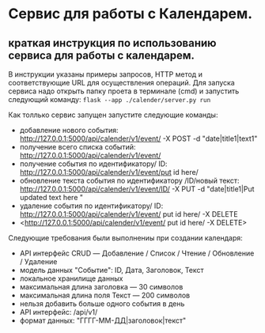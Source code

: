 # Сервис для работы с Календарем.
## краткая инструкция по использованию сервиса для работы с календарем. 
В инструкции указаны примеры запросов, HTTP метод и соответствующие URL для осуществления операций.
Для запуска сервиса надо открыть папку проета в терминале  (cmd) и запустить следующий команду: `flask --app ./calender/server.py run`

Как толлько сервис запущен запустите следующие команды:
* добавление нового события: http://127.0.0.1:5000/api/calender/v1/event/ -X POST -d "date|title1|text1"
* получение всего списка событий: http://127.0.0.1:5000/api/calender/v1/event/
* получение события по идентификатору/ ID: http://127.0.0.1:5000/api/calender/v1/event/put id here/
* обновление текста события по идентификатору /ID/новый текст: http://127.0.0.1:5000/api/calender/v1/event/ID/ -X PUT -d "date|title1|Put updated text here "
* удаление события по идентификатору/ ID: http://127.0.0.1:5000/api/calender/v1/event/ put id here/ -X DELETE
* <http://127.0.0.1:5000/api/calender/v1/event/ put id here/ -X DELETE>


Следующие требования были выполнениы при создании календаря:
* API интерфейс CRUD — Добавление / Список / Чтение / Обновление / Удаление
* модель данных "Событие": ID, Дата, Заголовок, Текст
* локальное хранилище данных
* максимальная длина заголовка — 30 символов
* максимальная длина поля Текст — 200 символов
* нельзя добавить больше одного события в день
* API интерфейс: /api/v1/
* формат данных: "ГГГГ-ММ-ДД|заголовок|текст" 


